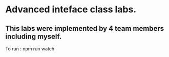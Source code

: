 # Advanced inteface class labs.

## This labs were implemented by 4 team members including myself.

To run : npm run watch
